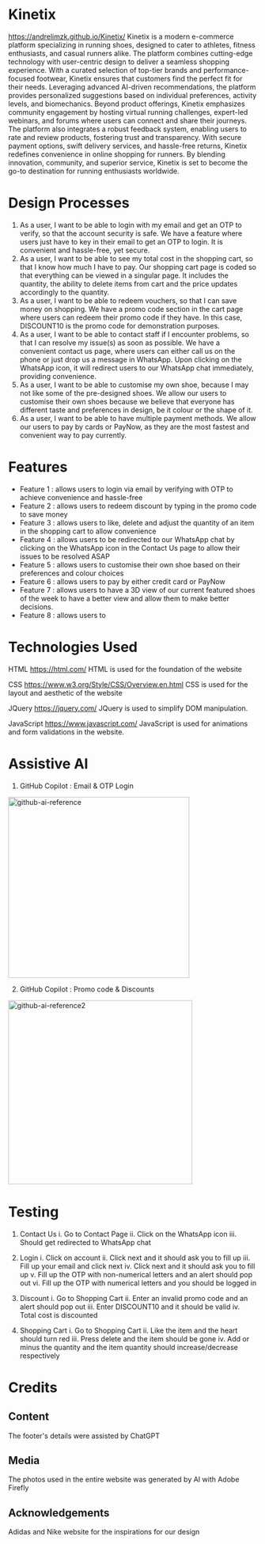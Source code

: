 # Kinetix
https://andrelimzk.github.io/Kinetix/
Kinetix is a modern e-commerce platform specializing in running shoes, designed to cater to athletes, fitness enthusiasts, and casual runners alike. The platform combines cutting-edge technology with user-centric design to deliver a seamless shopping experience. 
With a curated selection of top-tier brands and performance-focused footwear, Kinetix ensures that customers find the perfect fit for their needs. Leveraging advanced AI-driven recommendations, the platform provides personalized suggestions based on individual preferences, activity levels, and biomechanics. Beyond product offerings, Kinetix emphasizes community engagement by hosting virtual running challenges, expert-led webinars, and forums where users can connect and share their journeys.
The platform also integrates a robust feedback system, enabling users to rate and review products, fostering trust and transparency. With secure payment options, swift delivery services, and hassle-free returns, Kinetix redefines convenience in online shopping for runners. By blending innovation, community, and superior service, Kinetix is set to become the go-to destination for running enthusiasts worldwide.

# Design Processes
1. As a user, I want to be able to login with my email and get an OTP to verify, so that the account security is safe.
   We have a feature where users just have to key in their email to get an OTP to login. It is convenient and hassle-free, yet secure.
2. As a user, I want to be able to see my total cost in the shopping cart, so that I know how much I have to pay.
   Our shopping cart page is coded so that everything can be viewed in a singular page. It includes the quantity, the ability to delete items from cart and the price updates accordingly to     the quantity.
3. As a user, I want to be able to redeem vouchers, so that I can save money on shopping.
   We have a promo code section in the cart page where users can redeem their promo code if they have. In this case, DISCOUNT10 is the promo code for demonstration purposes.
4. As a user, I want to be able to contact staff if I encounter problems, so that I can resolve my issue(s) as soon as possible.
   We have a convenient contact us page, where users can either call us on the phone or just drop us a message in WhatsApp. Upon clicking on the WhatsApp icon, it will redirect users to      our WhatsApp chat immediately, providing convenience.
5. As a user, I want to be able to customise my own shoe, because I may not like some of the pre-designed shoes.
   We allow our users to customise their own shoes because we believe that everyone has different taste and preferences in design, be it colour or the shape of it.
6. As a user, I want to be able to have multiple payment methods.
   We allow our users to pay by cards or PayNow, as they are the most fastest and convenient way to pay currently.

# Features
- Feature 1 : allows users to login via email by verifying with OTP to achieve convenience and hassle-free
- Feature 2 : allows users to redeem discount by typing in the promo code to save money
- Feature 3 : allows users to like, delete and adjust the quantity of an item in the shopping cart to allow convenience
- Feature 4 : allows users to be redirected to our WhatsApp chat by clicking on the WhatsApp icon in the Contact Us page to allow their issues to be resolved ASAP
- Feature 5 : allows users to customise their own shoe based on their preferences and colour choices
- Feature 6 : allows users to pay by either credit card or PayNow
- Feature 7 : allows users to have a 3D view of our current featured shoes of the week to have a better view and allow them to make better decisions.
- Feature 8 : allows users to

# Technologies Used
HTML
https://html.com/
HTML is used for the foundation of the website

CSS
https://www.w3.org/Style/CSS/Overview.en.html
CSS is used for the layout and aesthetic of the website

JQuery
https://jquery.com/
JQuery is used to simplify DOM manipulation.

JavaScript
https://www.javascript.com/
JavaScript is used for animations and form validations in the website.

# Assistive AI
1. GitHub Copilot : Email & OTP Login
<img width="366" alt="github-ai-reference" src="https://github.com/user-attachments/assets/c00798d9-77b9-4ff3-9383-ec7b59474fa8" />

2. GitHub Copilot : Promo code & Discounts
<img width="372" alt="github-ai-reference2" src="https://github.com/user-attachments/assets/ab4cb2e1-8be0-4e9c-bae2-00d80565163a" />

# Testing
1. Contact Us
   i. Go to Contact Page
   ii. Click on the WhatsApp icon
   iii. Should get redirected to WhatsApp chat

2. Login
   i. Click on account
   ii. Click next and it should ask you to fill up
   iii. Fill up your email and click next
   iv. Click next and it should ask you to fill up
   v. Fill up the OTP with non-numerical letters and an alert should pop out
   vi. Fill up the OTP with numerical letters and you should be logged in

3. Discount
   i. Go to Shopping Cart
   ii. Enter an invalid promo code and an alert should pop out
   iii. Enter DISCOUNT10 and it should be valid
   iv. Total cost is discounted

4. Shopping Cart
   i. Go to Shopping Cart
   ii. Like the item and the heart should turn red
   iii. Press delete and the item should be gone
   iv. Add or minus the quantity and the item quantity should increase/decrease respectively

# Credits

## Content
The footer's details were assisted by ChatGPT

## Media
The photos used in the entire website was generated by AI with Adobe Firefly

## Acknowledgements   
Adidas and Nike website for the inspirations for our design


